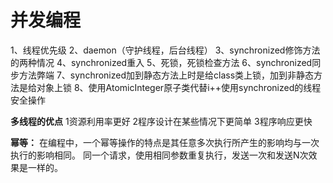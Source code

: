 # 并发编程

1、线程优先级
2、daemon（守护线程，后台线程）
3、synchronized修饰方法的两种情况
4、synchronized重入
5、死锁，死锁检查方法
6、synchronized同步方法弊端
7、synchronized加到静态方法上时是给class类上锁，加到非静态方法是给对象上锁
8、使用AtomicInteger原子类代替i++使用synchronized的线程安全操作

**多线程的优点**
1资源利用率更好
2程序设计在某些情况下更简单
3程序响应更快

**幂等：**
在编程中，一个幂等操作的特点是其任意多次执行所产生的影响均与一次执行的影响相同。
同一个请求，使用相同参数重复执行，发送一次和发送N次效果是一样的。
 
 
